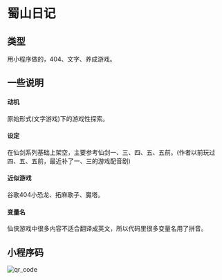 # 蜀山日记

## 类型
用小程序做的，404、文字、养成游戏。

## 一些说明

#### 动机
原始形式(文字游戏)下的游戏性探索。

#### 设定
在仙剑系列基础上架空，主要参考仙剑一、三、四、五、五前。(作者以前玩过四、五、五前，最近补了一、三的游戏配音剧)

#### 近似游戏
谷歌404小恐龙、拓麻歌子、魔塔。

#### 变量名
仙侠游戏中很多内容不适合翻译成英文，所以代码里很多变量名用了拼音。

## 小程序码
![qr_code](https://github.com/jokersandwich/Shushan-Diary/blob/master/image/qr_code.jpg)

